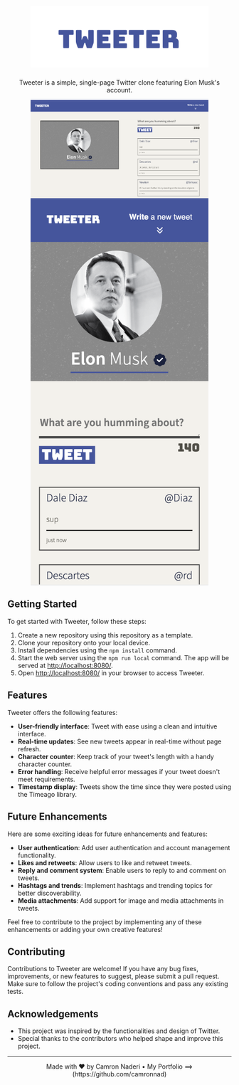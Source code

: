 <h1 align="center">
  <img src="https://github.com/camronnad/tweeter/blob/master/public/images/tweeter-logo.png" alt="Tweeter Logo" width="400px">
</h1>

<p align="center">Tweeter is a simple, single-page Twitter clone featuring Elon Musk's account.</p>

<div align="center" style="display: flex; flex-direction: column; align-items: center;">
<img src="https://github.com/camronnad/tweeter/blob/master/public/images/desktop-version.png" alt="Desktop Version" width="400px">
    <img src="https://github.com/camronnad/tweeter/blob/master/public/images/mobile-version.png" alt="Mobile Version" width="400px">
</div>

## Getting Started

To get started with Tweeter, follow these steps:

1. Create a new repository using this repository as a template.
2. Clone your repository onto your local device.
3. Install dependencies using the `npm install` command.
4. Start the web server using the `npm run local` command. The app will be served at [http://localhost:8080/](http://localhost:8080/).
5. Open [http://localhost:8080/](http://localhost:8080/) in your browser to access Tweeter.

## Features

Tweeter offers the following features:

- **User-friendly interface**: Tweet with ease using a clean and intuitive interface.
- **Real-time updates**: See new tweets appear in real-time without page refresh.
- **Character counter**: Keep track of your tweet's length with a handy character counter.
- **Error handling**: Receive helpful error messages if your tweet doesn't meet requirements.
- **Timestamp display**: Tweets show the time since they were posted using the Timeago library.

## Future Enhancements

Here are some exciting ideas for future enhancements and features:

- **User authentication**: Add user authentication and account management functionality.
- **Likes and retweets**: Allow users to like and retweet tweets.
- **Reply and comment system**: Enable users to reply to and comment on tweets.
- **Hashtags and trends**: Implement hashtags and trending topics for better discoverability.
- **Media attachments**: Add support for image and media attachments in tweets.

Feel free to contribute to the project by implementing any of these enhancements or adding your own creative features!

## Contributing

Contributions to Tweeter are welcome! If you have any bug fixes, improvements, or new features to suggest, please submit a pull request. Make sure to follow the project's coding conventions and pass any existing tests.

## Acknowledgements

- This project was inspired by the functionalities and design of Twitter.
- Special thanks to the contributors who helped shape and improve this project.

---

<p align="center">
  Made with ❤️ by Camron Naderi •
  My Portfolio ==> (https://github.com/camronnad)
</p>


